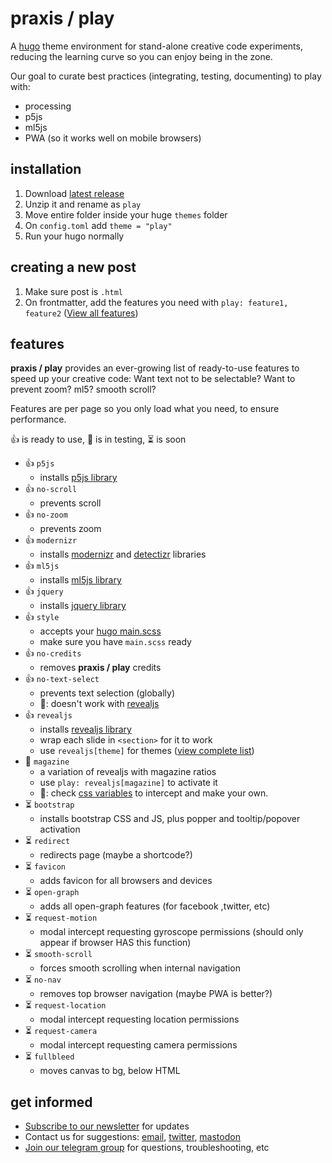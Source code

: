 # praxis / play

A [hugo](https://gohugo.io/) theme environment for  stand-alone creative code experiments, reducing the learning curve so you can enjoy being in the zone.

Our goal to curate best practices (integrating, testing, documenting) to play with:

- processing
- p5js
- ml5js
- PWA (so it works well on mobile browsers)

## installation

1. Download [latest release](https://github.com/praxisnyc/play/archive/1.3.zip)
1. Unzip it and rename as `play`
1. Move entire folder inside your huge `themes` folder
1. On `config.toml` add `theme = "play"`
1. Run your hugo normally


## creating a new post

1. Make sure post is `.html`
1. On frontmatter, add the features you need with `play: feature1, feature2` ([View all features](https://github.com/praxisnyc/play/#features))

## features

**praxis / play** provides an ever-growing list of ready-to-use features to speed up your creative code: Want text not to be selectable? Want to prevent zoom? ml5? smooth scroll?

Features are per page so you only load what you need, to ensure performance. 

👍 is ready to use, 🧪 is in testing, ⏳ is soon

- 👍 `p5js`
	- installs [p5js library](https://p5js.org/)
- 👍 `no-scroll`
	- prevents scroll
- 👍 `no-zoom`
	- prevents zoom
- 👍 `modernizr`
	- installs [modernizr](https://modernizr.com/) and [detectizr](https://github.com/barisaydinoglu/Detectizr#detectizr) libraries
- 👍 `ml5js`
	- installs [ml5js library](https://ml5js.org/)
- 👍 `jquery`
	- installs [jquery library](https://jquery.com/)
- 👍 `style`
	- accepts your [hugo main.scss](https://gohugo.io/hugo-pipes/scss-sass/)
	- make sure you have `main.scss` ready
- 👍 `no-credits`
	- removes **praxis / play** credits
- 👍 `no-text-select`
	- prevents text selection (globally)
	- 🐛: doesn't work with [revealjs](https://revealjs.com/)
- 👍 `revealjs`
	- installs [revealjs library](https://revealjs.com/)
	- wrap each slide in `<section>` for it to work
	- use `revealjs[theme]` for themes ([view complete list](https://revealjs.com/themes/))
- 🧪 `magazine`
	- a variation of revealjs with magazine ratios
	- use `play: revealjs[magazine]` to activate it
	- 📖: check [css variables](https://github.com/praxisnyc/play/blob/main/assets/css/revealjs/theme/magazine.css) to intercept and make your own.
- ⏳ `bootstrap`
	- installs bootstrap CSS and JS, plus popper and tooltip/popover activation
- ⏳ `redirect`
	- redirects page  (maybe a shortcode?)
- ⏳ `favicon`
	- adds favicon for all browsers and devices
- ⏳ `open-graph`
	- adds all open-graph features (for facebook ,twitter, etc)
- ⏳ `request-motion`
	- modal intercept requesting gyroscope permissions (should only appear if browser HAS this function)
- ⏳ `smooth-scroll`
	- forces smooth scrolling when internal navigation
- ⏳ `no-nav`
	- removes top browser navigation (maybe PWA is better?)
- ⏳ `request-location`
	- modal intercept requesting location permissions
- ⏳ `request-camera`
	- modal intercept requesting camera permissions
- ⏳ `fullbleed`
	- moves canvas to bg, below HTML


## get informed

- [Subscribe to our newsletter](https://tinyletter.com/praxis-play/) for updates
- Contact us for suggestions: [email](mailto:info@nicholasfrota.com?subject=praxis%20play%20feature%20suggestion), [twitter](https://twitter.com/nonlinear), [mastodon](https://mastodon.social/@nonlinear)
- [Join our telegram group](https://t.me/joinchat/IZcW2U4HflaCQj1G) for questions, troubleshooting, etc